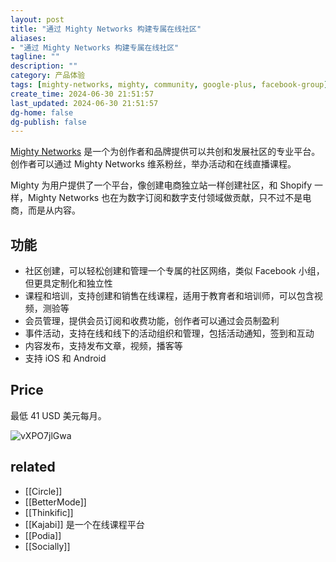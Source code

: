 ```yaml
---
layout: post
title: "通过 Mighty Networks 构建专属在线社区"
aliases:
- "通过 Mighty Networks 构建专属在线社区"
tagline: ""
description: ""
category: 产品体验
tags: [mighty-networks, mighty, community, google-plus, facebook-group]
create_time: 2024-06-30 21:51:57
last_updated: 2024-06-30 21:51:57
dg-home: false
dg-publish: false
---
```


[Mighty Networks](https://www.mightynetworks.com/) 是一个为创作者和品牌提供可以共创和发展社区的专业平台。创作者可以通过 Mighty Networks 维系粉丝，举办活动和在线直播课程。

Mighty 为用户提供了一个平台，像创建电商独立站一样创建社区，和 Shopify 一样，Mighty Networks 也在为数字订阅和数字支付领域做贡献，只不过不是电商，而是从内容。

## 功能

- 社区创建，可以轻松创建和管理一个专属的社区网络，类似 Facebook 小组，但更具定制化和独立性
- 课程和培训，支持创建和销售在线课程，适用于教育者和培训师，可以包含视频，测验等
- 会员管理，提供会员订阅和收费功能，创作者可以通过会员制盈利
- 事件活动，支持在线和线下的活动组织和管理，包括活动通知，签到和互动
- 内容发布，支持发布文章，视频，播客等
- 支持 iOS 和 Android

## Price

最低 41 USD 美元每月。

![vXPO7jlGwa](https://pic.einverne.info/images/vXPO7jlGwa.png)

## related

- [[Circle]]
- [[BetterMode]]
- [[Thinkific]]
- [[Kajabi]] 是一个在线课程平台
- [[Podia]]
- [[Socially]]